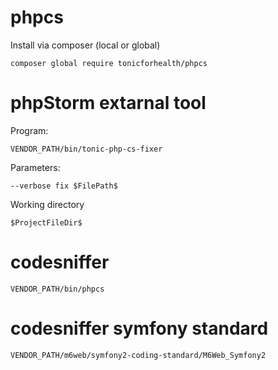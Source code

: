 # phpcs

Install via composer (local or global)

    composer global require tonicforhealth/phpcs

# phpStorm extarnal tool

Program:

    VENDOR_PATH/bin/tonic-php-cs-fixer

Parameters:

    --verbose fix $FilePath$

Working directory

    $ProjectFileDir$

# codesniffer

    VENDOR_PATH/bin/phpcs

# codesniffer symfony standard

    VENDOR_PATH/m6web/symfony2-coding-standard/M6Web_Symfony2
